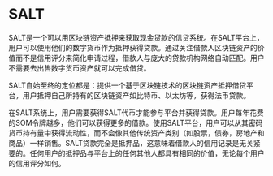 # 

# SALT

SALT是一个可以用区块链资产抵押来获取现金贷款的信贷系统。在SALT平台上，用户可以使用他们的数字货币作为抵押获得贷款。通过关注借款人区块链资产的价值而不是信用评分来简化申请过程，借款人与庞大的贷款机构网络自动匹配。用户不需要去出售数字货币资产就可以完成借贷。

SALT自始至终的定位都是：提供一个基于区块链技术的区块链资产抵押借贷平台，用户抵押自己所持有的区块链资产如比特币、以太坊等，获得法币贷款。

在SALT系统上，用户需要获得SALT代币才能参与平台并获得贷款。用户每年花费的SOM令牌越多，他们可以获得更多的借款。使用SALT平台，用户可以从其密码货币持有量中获得流动性，而不会像其他传统资产类别（如股票，债券，房地产和商品）一样销售。SALT贷款完全是抵押品，这意味着借款人的信用记录是无关紧要的。任何用户的抵押品与平台上的任何其他人都具有相同的价值，无论每个用户的信用评分如何。

